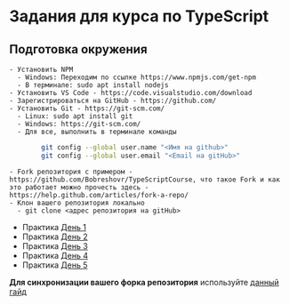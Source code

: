 # Задания для курса по TypeScript

## Подготовка окружения

    - Установить NPM
      - Windows: Переходим по ссылке https://www.npmjs.com/get-npm
      - В терминале: sudo apt install nodejs
    - Установить VS Code - https://code.visualstudio.com/download
    - Зарегистрироваться на GitHub - https://github.com/
    - Установить Git - https://git-scm.com/
      - Linux: sudo apt install git
      - Windows: https://git-scm.com/
      - Для все, выполнить в терминале команды
```bash
        git config --global user.name "<Имя на github>"
        git config --global user.email "<Email на gitHub>"
```
    - Fork репозитория с примером - https://github.com/Bobreshovr/TypeScriptCourse, что такое Fork и как это работает можно прочесть здесь - https://help.github.com/articles/fork-a-repo/
    - Клон вашего репозитория локально
      - git clone <адрес репозитория на gitHub>

- Практика [День 1](day1.md)
- Практика [День 2](day2.md)
- Практика [День 3](day3.md)
- Практика [День 4](day4.md)
- Практика [День 5](day5.md)

**Для синхронизации вашего форка репозитория** используйте  [данный гайд](https://github.com/KirstieJane/STEMMRoleModels/wiki/Syncing-your-fork-to-the-original-repository-via-the-browser)